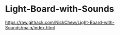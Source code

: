 ﻿# Light-Board-with-Sounds

https://raw.githack.com/NickChew/Light-Board-with-Sounds/main/index.html
